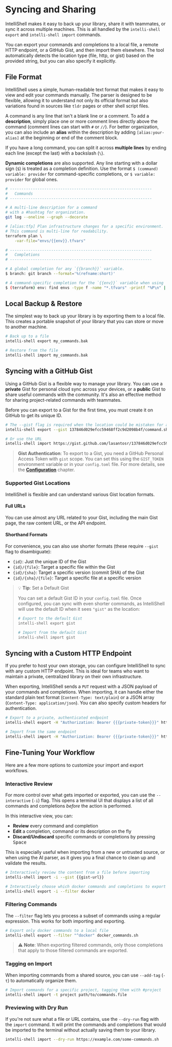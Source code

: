 # Syncing and Sharing

IntelliShell makes it easy to back up your library, share it with teammates, or sync it across multiple machines.
This is all handled by the `intelli-shell export` and `intelli-shell import` commands.

You can export your commands and completions to a local file, a remote HTTP endpoint, or a GitHub Gist, and then import
them elsewhere. The tool automatically detects the location type (file, http, or gist) based on the provided string, but
you can also specify it explicitly.

## File Format

IntelliShell uses a simple, human-readable text format that makes it easy to view and edit your commands manually. The
parser is designed to be flexible, allowing it to understand not only its official format but also variations found in
sources like `tldr` pages or other shell script files.

A command is any line that isn't a blank line or a comment. To add a **description**, simply place one or more comment
lines directly above the command (comment lines can start with `#` or `//`). For better organization, you
can also include an **alias** within the description by adding `[alias:your-alias]` at the beginning or end of the
comment block.

If you have a long command, you can split it across **multiple lines** by ending each line (except the last) with a
backslash (`\`).

**Dynamic completions** are also supported. Any line starting with a dollar sign (`$`) is treated as a completion
definition. Use the format `$ (command) variable: provider` for command-specific completions, or `$ variable: provider`
for global ones.

```sh
# --------------------------------------------------------------
#   Commands
# --------------------------------------------------------------

# A multi-line description for a command
# with a #hashtag for organization.
git log --oneline --graph --decorate

# [alias:tfp] Plan infrastructure changes for a specific environment.
# This command is multi-line for readability.
terraform plan \
    -var-file="envs/{{env}}.tfvars"

# --------------------------------------------------------------
#   Completions
# --------------------------------------------------------------

# A global completion for any `{{branch}}` variable.
$ branch: git branch --format='%(refname:short)'

# A command-specific completion for the `{{env}}` variable when using `terraform`.
$ (terraform) env: find envs -type f -name "*.tfvars" -printf "%P\n" | sort | sed 's/\.tfvars$//'
```

## Local Backup & Restore

The simplest way to back up your library is by exporting them to a local file. This creates a portable snapshot of
your library that you can store or move to another machine.

```sh
# Back up to a file
intelli-shell export my_commands.bak

# Restore from the file
intelli-shell import my_commands.bak
```

## Syncing with a GitHub Gist

Using a GitHub Gist is a flexible way to manage your library. You can use a **private** Gist for personal cloud sync
across your devices, or a **public** Gist to share useful commands with the community. It's also an effective method for
sharing project-related commands with teammates.

Before you can export to a Gist for the first time, you must create it on GitHub to get its unique ID.

```sh
# The --gist flag is required when the location could be mistaken for a file name
intelli-shell export --gist 137846d029efcc59468ff2c9d2098b4f/command.sh

# Or use the URL
intelli-shell import https://gist.github.com/lasantosr/137846d029efcc59468ff2c9d2098b4f
```

> **Gist Authentication**: To export to a Gist, you need a GitHub Personal Access Token with `gist` scope. You can set
> this using the `GIST_TOKEN` environment variable or in your `config.toml` file. For more details, see the
> [**Configuration**](../configuration/general.md#gist-integration) chapter.

### Supported Gist Locations

IntelliShell is flexible and can understand various Gist location formats.

#### Full URLs

You can use almost any URL related to your Gist, including the main Gist page, the raw content URL, or the API endpoint.

#### Shorthand Formats

For convenience, you can also use shorter formats (these require `--gist` flag to disambiguate):

- `{id}`: Just the unique ID of the Gist
- `{id}/{file}`: Target a specific file within the Gist
- `{id}/{sha}`: Target a specific version (commit SHA) of the Gist
- `{id}/{sha}/{file}`: Target a specific file at a specific version

> 💡 **Tip**: Set a Default Gist
>
> You can set a default Gist ID in your `config.toml` file. Once configured, you can sync with even shorter
> commands, as IntelliShell will use the default ID when it sees `"gist"` as the location:
>
> ```sh
> # Export to the default Gist
> intelli-shell export gist
>
> # Import from the default Gist
> intelli-shell import gist
> ```

## Syncing with a Custom HTTP Endpoint

If you prefer to host your own storage, you can configure IntelliShell to sync with any custom HTTP endpoint.
This is ideal for teams who want to maintain a private, centralized library on their own infrastructure.

When exporting, IntelliShell sends a `PUT` request with a JSON payload of your commands and completions. When importing,
it can handle either the standard plain text format (`Content-Type: text/plain`) or a JSON array (`Content-Type: application/json`).
You can also specify custom headers for authentication.

```sh
# Export to a private, authenticated endpoint
intelli-shell export -H "Authorization: Bearer {{{private-token}}}" https://my-server.com/commands

# Import from the same endpoint
intelli-shell import -H "Authorization: Bearer {{{private-token}}}" https://my-server.com/commands
```

## Fine-Tuning Your Workflow

Here are a few more options to customize your import and export workflows.

### Interactive Review

For more control over what gets imported or exported, you can use the `--interactive` (`-i`) flag. This opens a
terminal UI that displays a list of all commands and completions _before_ the action is performed.

In this interactive view, you can:

- **Review** every command and completion
- **Edit** a completion, command or its description on the fly
- **Discard/Undiscard** specific commands or completions by pressing <kbd>Space</kbd>

This is especially useful when importing from a new or untrusted source, or when using the AI parser, as it gives you a
final chance to clean up and validate the results.

```sh
# Interactively review the content from a file before importing
intelli-shell import -i --gist {{gist-url}}

# Interactively choose which docker commands and completions to export
intelli-shell export -i --filter docker
```

### Filtering Commands

The `--filter` flag lets you process a subset of commands using a regular expression. This works for both importing and
exporting.

```sh
# Export only docker commands to a local file
intelli-shell export --filter "^docker" docker_commands.sh
```

> ⚠️ **Note**: When exporting filtered commands, only those completions that apply to those filtered commands are exported.

### Tagging on Import

When importing commands from a shared source, you can use `--add-tag` (`-t`) to automatically organize them.

```sh
# Import commands for a specific project, tagging them with #project
intelli-shell import -t project path/to/commands.file
```

### Previewing with Dry Run

If you're not sure what a file or URL contains, use the `--dry-run` flag with the `import` command. It will print the
commands and completions that would be imported to the terminal without actually saving them to your library.

```sh
intelli-shell import --dry-run https://example.com/some-commands.sh
```
